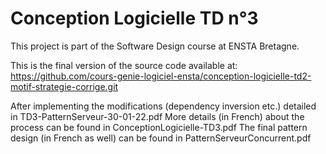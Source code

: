 # Conception Logicielle TD n°3
This project is part of the Software Design course at ENSTA Bretagne.

This is the final version of the source code available at:
https://github.com/cours-genie-logiciel-ensta/conception-logicielle-td2-motif-strategie-corrige.git

After implementing the modifications (dependency inversion etc.) detailed in TD3-PatternServeur-30-01-22.pdf
More details (in French) about the process can be found in ConceptionLogicielle-TD3.pdf
The final pattern design (in French as well) can be found in PatternServeurConcurrent.pdf

